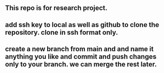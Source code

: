 ## This repo is for research project.

## add ssh key to local as well as github to clone the repository. clone in ssh format only.

## create a new branch from main and and name it anything you like and commit and push changes only to your branch. we can merge the rest later.